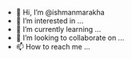 - 👋 Hi, I’m @ishmanmarakha
- 👀 I’m interested in ...
- 🌱 I’m currently learning ...
- 💞️ I’m looking to collaborate on ...
- 📫 How to reach me ...

<!---
ishmanmarakha/ishmanmarakha is a ✨ special ✨ repository because its `README.md` (this file) appears on your GitHub profile.
You can click the Preview link to take a look at your changes.
--->
